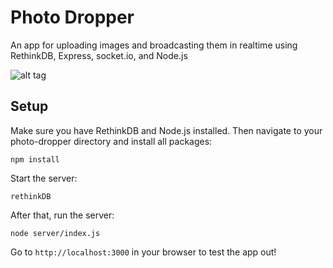 # Photo Dropper
An app for uploading images and broadcasting them in realtime using RethinkDB, Express, socket.io, and Node.js

![alt tag](http://i.imgur.com/wlkv6oV.gifv)

## Setup

Make sure you have RethinkDB and Node.js installed. Then navigate to your photo-dropper directory and install all packages:

```
npm install
```
Start the server:

```
rethinkDB
```

After that, run the server:

```
node server/index.js
```

Go to `http://localhost:3000` in your browser to test the app out!
